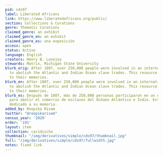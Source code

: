 ```yaml
---
pid: cds97
label: Liberated Africans
link: https://www.liberatedafricans.org/public/
section: Collections & Curations
genre: Thematic Curations
claimed_genre: an exhibit
claimed_genre_en: an exhibit
claimed_genre_es: una exposición
access: open
status: Active
language: English
creators: Henry B. Lovejoy
stewards: Matrix, Michigan State University
blurb_orig: After 1807, over 250,000 people were involved in an international effort
  to abolish the Atlantic and Indian Ocean slave trades. This resource is dedicated
  to their memories.
blurb_en: After 1807, over 250,000 people were involved in an international effort
  to abolish the Atlantic and Indian Ocean slave trades. This resource is dedicated
  to their memories.
blurb_es: Después de 1807, más de 250,000 personas participaron en un esfuerzo internacional
  para abolir el comercio de esclavos del Océano Atlántico e Indio. Este recurso está
  dedicado a su memoria.
added_by: Roopika Risam
twitter: "@roopikarisam"
census_year: '2020'
order: '191'
layout: item
collection: caridischo
thumbnail: "/img/derivatives/simple/cds97/thumbnail.jpg"
full: "/img/derivatives/simple/cds97/fullwidth.jpg"
notes: fixed link
---
```

